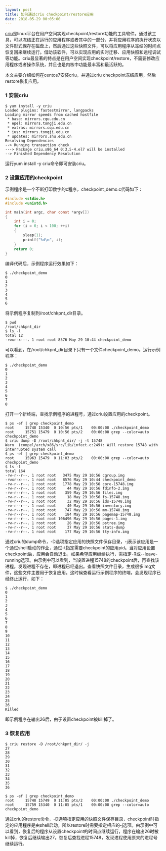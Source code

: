 ```yaml
---
layout: post
title: 如何通过criu checkpoint/restore应用
date: 2018-05-29 00:05:00
---
```


[criu](https://criu.org/Main_Page)是linux平台在用户空间实现checkpoint/restore功能的工具软件。通过该工具，可以冻结正在运行的应用程序或者其中的一部分，并将应用程序的执行状态以文件形式保存在磁盘上，然后通过这些快照文件，可以将应用程序从冻结的时间点恢复回来继续运行。借助该软件，可以实现应用的实时迁移、应用快照和远程调试等功能。criu最显著的特点是在用户空间实现checkpoint/restore，不需要修改应用程序或者操作系统，并且也是内核中功能最丰富和最活跃的。

本文主要介绍如何在centos7安装criu，并通过criu checkpoint冻结应用，然后restore恢复应用。

### 1 安装criu

```
$ yum install -y criu
Loaded plugins: fastestmirror, langpacks
Loading mirror speeds from cached hostfile
 * base: mirrors.cqu.edu.cn
 * epel: mirrors.tongji.edu.cn
 * extras: mirrors.cqu.edu.cn
 * ius: mirrors.tongji.edu.cn
 * updates: mirrors.shu.edu.cn
Resolving Dependencies
--> Running transaction check
---> Package criu.x86_64 0:3.5-4.el7 will be installed
--> Finished Dependency Resolution
```

运行yum install -y criu命令即可安装criu。

### 2 设置应用的checkpoint

示例程序是一个不断打印数字的c程序，checkpoint_demo.c代码如下：

```c
#include <stdio.h>
#include <unistd.h>

int main(int argc, char const *argv[])
{
    int i = 0;
    for (i = 0; i < 100; ++i)
    {
        sleep(1);
        printf("%d\n", i);
    }
    return 0;
}
```

编译代码后，示例程序运行效果如下：

```
$ ./checkpoint_demo
0
1
2
3
4
5
6
```

将示例程序复制到/root/chkpnt_dir目录。

```
$ pwd
/root/chkpnt_dir
$ ls -l
total 12
-rwxr-x---. 1 root root 8576 May 29 10:44 checkpoint_demo
```

可以看到，在/root/chkpnt_dir目录下只有一个文件checkpoint_demo，运行示例程序：

```
$ ./checkpoint_demo
0
1
2
3
4
5
6
7
8
```

打开一个新终端，查找示例程序的进程号，通过criu设置应用的checkpoint。

```
$ ps -ef | grep checkpoint_demo
root     15748 15340  0 10:56 pts/1    00:00:00 ./checkpoint_demo
root     15751 15479  0 10:56 pts/2    00:00:00 grep --color=auto checkpoint_demo
$ criu dump -D /root/chkpnt_dir/ -j -t 15748
Warn  (compel/arch/x86/src/lib/infect.c:249): Will restore 15748 with interrupted system call
$ ps -ef | grep checkpoint_demo
root     15963 15479  0 11:03 pts/2    00:00:00 grep --color=auto checkpoint_demo
$ ls -l
total 164
-rw-r--r--. 1 root root   3475 May 29 10:56 cgroup.img
-rwxr-x---. 1 root root   8576 May 29 10:44 checkpoint_demo
-rw-r--r--. 1 root root   1778 May 29 10:56 core-15748.img
-rw-r--r--. 1 root root     44 May 29 10:56 fdinfo-2.img
-rw-r--r--. 1 root root    359 May 29 10:56 files.img
-rw-r--r--. 1 root root     18 May 29 10:56 fs-15748.img
-rw-r--r--. 1 root root     32 May 29 10:56 ids-15748.img
-rw-r--r--. 1 root root     40 May 29 10:56 inventory.img
-rw-r--r--. 1 root root    747 May 29 10:56 mm-15748.img
-rw-r--r--. 1 root root    184 May 29 10:56 pagemap-15748.img
-rw-r--r--. 1 root root 106496 May 29 10:56 pages-1.img
-rw-r--r--. 1 root root     26 May 29 10:56 pstree.img
-rw-r--r--. 1 root root     37 May 29 10:56 stats-dump
-rw-r--r--. 1 root root    177 May 29 10:56 tty-info.img
```

通过criu的dump命令，-D选项指定应用的快照文件保存目录，-j表示该应用是一个通过shell启动的作业，通过-t指定需要checkpoint的应用pid。当对应用设置checkpoint后，应用会自动退出，如果希望应用继续执行，需指定-R或--leave-running选项。由示例中可以看到，当设置进程15748的checkpoint后，再查找该进程，发现进程不存在，即进程已经退出。查看快照文件目录，生成很多img文件，这些文件主要用于恢复应用。这时候查看运行示例程序的终端，会发现程序已经终止运行，如下：

```
$ ./checkpoint_demo
0
1
2
3
4
5
6
7
8
9
10
11
12
13
14
15
16
17
18
19
20
21
22
23
24
25
26
Killed
```

即示例程序在输出26后，由于设置checkpoint被kill掉了。

### 3 恢复应用

```
$ criu restore -D /root/chkpnt_dir/ -j
27
28
29
30
31
32
33
34
35
36
```

```
$ ps -ef | grep checkpoint_demo
root     15748 15749  0 11:05 pts/2    00:00:00 ./checkpoint_demo
root     15759 15340  0 11:05 pts/1    00:00:00 grep --color=auto checkpoint_demo
```

通过criu的restore命令，-D选项指定应用的快照文件保存目录，checkpoint时指定的应用程序是由shell启动，所以restore时需要指定相应的-j选项。由示例中可以看到，恢复后的程序从设置checkpoint的时间点继续运行，程序在输出26时被kill掉，恢复后继续输出27，恢复后查找进程15748，发现进程使用原来的进程号继续运行。
